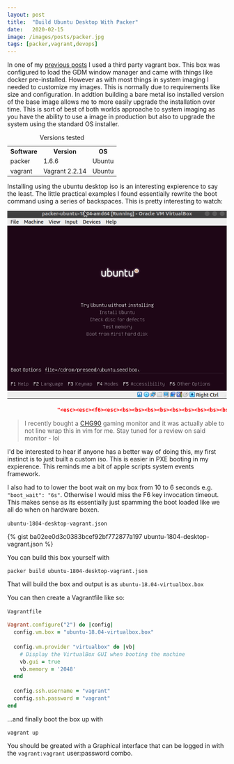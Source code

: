 ```yaml
---
layout: post
title:  "Build Ubuntu Desktop With Packer"
date:   2020-02-15
image: /images/posts/packer.jpg
tags: [packer,vagrant,devops]
---
```


In one of my [previous posts](http://www.homeops.tech/2020/01/01/SSH-Pass-Through-Docker/) I used a third party vagrant box. This box was configured to load the GDM window manager and came with things like docker pre-installed. However as with most things in system imaging I needed to customize my images. This is normally due to requirements like size and configuration. In addtion building a bare metal iso installed version of the base image allows me to more easily upgrade the installation over time. This is sort of best of both worlds approache to system imaging as you have the ability to use a image in production but also to upgrade the system using the standard OS installer.

<!--more-->

<table>
    <caption>Versions tested</caption>
    <tbody>
        <tr>
            <th>Software</th>
            <th>Version</th>
            <th>OS</th>
        </tr>
        <tr>
            <td>packer</td>
            <td>1.6.6</td>
            <td>Ubuntu</td>
        </tr>
        <tr>
            <td>vagrant</td>
            <td>Vagrant 2.2.14</td>
            <td>Ubuntu</td>
        </tr>
    </tbody>
</table>

Installing using the ubuntu desktop iso is an interesting expierence to say the least. The little practical examples I found essentially rewrite the boot command using a series of backspaces. This is pretty interesting to watch:

![Animated-Gif](/images/posts/packer.gif)

```json
                "<esc><esc><f6><esc><bs><bs><bs><bs><bs><bs><bs><bs><bs><bs><bs><bs><bs><bs><bs><bs><bs><bs><bs><bs><bs><bs><bs><bs><bs><bs><bs><bs><bs><bs><bs><bs><bs><bs><bs><bs><bs><bs><bs><bs><bs><bs><bs><bs><bs><bs><bs><bs><bs><bs><bs><bs><bs><bs><bs><bs><bs><bs><bs><bs><bs><bs><bs><bs><bs><bs><bs><bs><bs><bs><bs><bs><bs><bs><bs><bs><bs><bs><bs><bs><bs><bs><bs><bs><bs><bs><bs><bs><bs>",
```

> I recently bought a [CHG90](https://amzn.to/3dcAAfE) gaming monitor and it was actually able to not line wrap this in vim for me. Stay tuned for a review on said monitor - lol

I'd be interested to hear if anyone has a better way of doing this, my first instinct is to just built a custom iso. This is easier in PXE booting in my expierence. This reminds me a bit of apple scripts system events framework.

I also had to to lower the boot wait on my box from 10 to 6 seconds e.g. `"boot_wait": "6s"`. Otherwise I would miss the F6 key invocation timeout. This makes sense as its essentially just spamming the boot loaded like we all do when on hardware boxen.

  
`ubuntu-1804-desktop-vagrant.json`
  

{% gist ba02ee0d3c0383bcef92bf772877a197 ubuntu-1804-desktop-vagrant.json %}

You can build this box yourself with 

```shell
packer build ubuntu-1804-desktop-vagrant.json
```

That will build the box and output is as `ubuntu-18.04-virtualbox.box`

You can then create a Vagrantfile like so:

  
`Vagrantfile`
  


```ruby
Vagrant.configure("2") do |config|
  config.vm.box = "ubuntu-18.04-virtualbox.box"

  config.vm.provider "virtualbox" do |vb|
    # Display the VirtualBox GUI when booting the machine
    vb.gui = true
    vb.memory = '2048'
  end

  config.ssh.username = "vagrant"
  config.ssh.password = "vagrant"
end
```

...and finally boot the box up with 


```shell
vagrant up
```

You should be greated with a Graphical interface that can be logged in with the `vagrant:vagrant` user:password combo.
